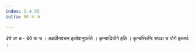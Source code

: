 ```yaml
---
index: 5.4.55
sutra: देये त्रा च

---
```

_देये त्रा च_ - देये त्रा च । तदधीनवचन इत्येवानुवर्तते । कृभ्वादियोगे इति । कृभ्वस्तिभिः संपदा च योगे इत्यर्थः । 